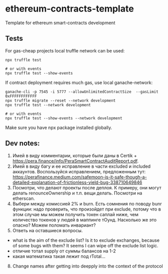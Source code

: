 # ethereum-contracts-template
Template for ethereum smart-contracts development

## Tests
For gas-cheap projects local truffle network can be used:
```
npx truffle test

# or with events
npx truffle test --show-events
```

If contract deployment requires much gas, use local ganache-network:
```
ganache-cli -p 7545 -i 5777 --allowUnlimitedContractSize  --gasLimit 0xFFFFFFFFFFFF
npx truffle migrate --reset --network development
npx truffle test --network development

# or with events
npx truffle test --show-events --network development
```

Make sure you have npx package installed globally.

## Dev notes:
1. Имей в виду комментарии, которые были даны в Certik + https://pera.finance/info/PeraSmartContractAuditReport.pdf.
2. Имей в виду багу и ее исправление в части excluded и included аккаунтов. Воспользуйся исправлением, предложенным тут: https://perafinance.medium.com/safemoon-is-it-safe-though-a-detailed-explanation-of-frictionless-yield-bug-338710649846
3. Посмотри, что делают проекты после деплоя. К примеру, они могут делать renounceOwnership и т.п. вещи делать. Посмотри на etherscan. 
4. Выбери между комиссией 2% и burn. Есть сомнения по поводу bunr функции: надо проверить, что произойдет при exclude, потому что в этом случае мы можем получить токен саплай ниже, чем количество токенов у людей в маппинге тОунд. Насколько же это опасно? Можем поломать инвариант?
5. Ответь на оставшиеся вопросы.
* what is the aim of the exclude list? Is it to exclude exchanges, because of some bugs with them? It seems I can wipe off the exclude list logic.
* отличие тотал supply от суммы балансов на 1-2
* какая математика такая лежит под rTotal...
8. Change names after getting into deepply into the context of the protocol